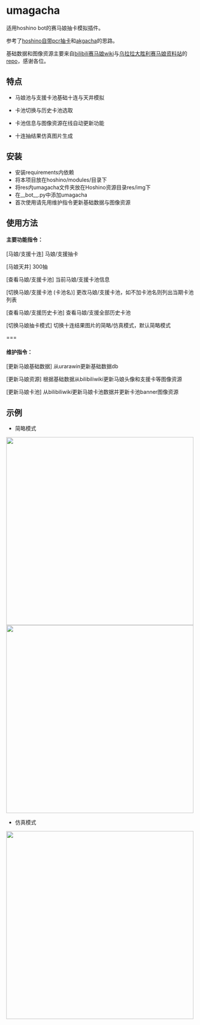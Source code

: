 # umagacha

适用hoshino bot的赛马娘抽卡模拟插件。

参考了[hoshino自带pcr抽卡](https://github.com/Ice-Cirno/HoshinoBot/tree/master/hoshino/modules/priconne/gacha)和[akgacha](https://github.com/xulai1001/akgacha)的思路。

基础数据和图像资源主要来自[bilibili赛马娘wiki](https://wiki.biligame.com/umamusume/%E9%A6%96%E9%A1%B5)与[乌拉拉大胜利赛马娘资料站](https://urarawin.com/)的[repo](https://github.com/wrrwrr111/pretty-derby)，感谢各位。

## 特点

- 马娘池与支援卡池基础十连与天井模拟

- 卡池切换与历史卡池选取

- 卡池信息与图像资源在线自动更新功能

- 十连抽结果仿真图片生成


## 安装

- 安装requirements内依赖
- 将本项目放在hoshino/modules/目录下
- 将res内umagacha文件夹放在Hoshino资源目录res/img下
- 在__bot__.py中添加umagacha
- 首次使用请先用维护指令更新基础数据与图像资源


## 使用方法

#### 主要功能指令：

[马娘/支援十连] 马娘/支援抽卡

[马娘天井] 300抽

[查看马娘/支援卡池] 当前马娘/支援卡池信息

[切换马娘/支援卡池 (卡池名)] 更改马娘/支援卡池，如不加卡池名则列出当期卡池列表

[查看马娘/支援历史卡池] 查看马娘/支援全部历史卡池

[切换马娘抽卡模式] 切换十连结果图片的简略/仿真模式，默认简略模式

===

#### 维护指令：

[更新马娘基础数据] 从urarawin更新基础数据db

[更新马娘资源] 根据基础数据从bilibiliwiki更新马娘头像和支援卡等图像资源

[更新马娘卡池] 从bilibiliwiki更新马娘卡池数据并更新卡池banner图像资源

## 示例

- 简略模式

<img src="https://user-images.githubusercontent.com/55473115/152398222-4a7a7361-049c-4d27-88a8-dd837729c6b7.jpg" width = "500" alt=""  align=top /><img src="https://user-images.githubusercontent.com/55473115/152398243-fcf3ce6d-a610-4378-86a0-a58f9743172f.jpg" width = "500" alt="" align=top />

- 仿真模式

<img src="https://user-images.githubusercontent.com/55473115/152398334-7fc508d2-c7e2-4ece-8779-f0850d020dc5.jpg" width = "500" alt="">



